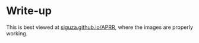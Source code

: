 # Write-up

This is best viewed at [siguza.github.io/APRR](https://siguza.github.io/APRR/), where the images are properly working.
